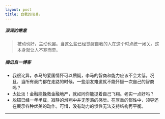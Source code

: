 ```yaml
---
layout: post
title: 自我的闭关。
---
```


##### 深深的寒意
> 被动也好，主动也罢。当这么些已经觉醒自我的人在这个时点统一闭关。这本身就让人不寒而栗。

##### 摘记自一博客 

- 我很诧异，李马的爱国情怀可以质疑，李马的智商和能力应该不会太低。况且，当所有豪门都在走路的时候，一些朋友难道就不能怀疑一次自己的智商吗？
- 太扯淡！金融能挽救金融地产，就如同你能提着自己飞翔。老实一点好吗？
- 脱锚已经一年半载，寂静的滑翔中并无堕落的感觉。在厚重的惯性中，领导还在展示各种优美的动作。可惜，没有动力的惯性无法支持结构再平衡。

---



